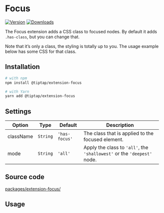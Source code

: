 # Focus
[![Version](https://img.shields.io/npm/v/@tiptap/extension-focus.svg?label=version)](https://www.npmjs.com/package/@tiptap/extension-focus)
[![Downloads](https://img.shields.io/npm/dm/@tiptap/extension-focus.svg)](https://npmcharts.com/compare/@tiptap/extension-focus?minimal=true)

The Focus extension adds a CSS class to focused nodes. By default it adds `.has-class`, but you can change that.

Note that it’s only a class, the styling is totally up to you. The usage example below has some CSS for that class.

## Installation
```bash
# with npm
npm install @tiptap/extension-focus

# with Yarn
yarn add @tiptap/extension-focus
```

## Settings
| Option    | Type     | Default       | Description                                                                  |
| --------- | -------- | ------------- | ---------------------------------------------------------------------------- |
| className | `String` | `'has-focus'` | The class that is applied to the focused element.                            |
| mode      | `String` | `'all'`       | Apply the class to `'all'`, the `'shallowest'` or the `'deepest'` node. |

## Source code
[packages/extension-focus/](https://github.com/ueberdosis/tiptap-next/blob/main/packages/extension-focus/)

## Usage
<demo name="Extensions/Focus" highlight="12,34-37" />
